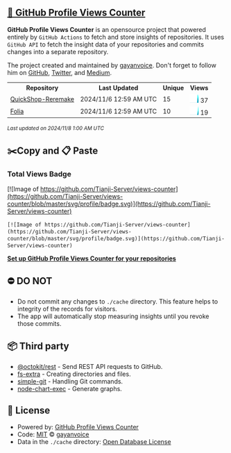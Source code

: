 ## [🚀 GitHub Profile Views Counter](https://github.com/gayanvoice/github-profile-views-counter)
**GitHub Profile Views Counter** is an opensource project that powered entirely by  `GitHub Actions` to fetch and store insights of repositories.
It uses `GitHub API` to fetch the insight data of your repositories and commits changes into a separate repository.

The project created and maintained by [gayanvoice](https://github.com/gayanvoice). Don't forget to follow him on [GitHub](https://github.com/gayanvoice), [Twitter](https://twitter.com/gayanvoice), and [Medium](https://gayanvoice.medium.com/).

<table>
	<tr>
		<th>
			Repository
		</th>
		<th>
			Last Updated
		</th>
		<th>
			Unique
		</th>
		<th>
			Views
		</th>
	</tr>
	<tr>
		<td>
			<a href="https://github.com/Tianji-Server/views-counter/tree/master/readme/475471668/year.md">
				QuickShop-Reremake
			</a>
		</td>
		<td>
			2024/11/6 12:59 AM UTC
		</td>
		<td>
			15
		</td>
		<td>
			<img alt="Response time graph" src="https://github.com/Tianji-Server/views-counter/raw/master/graph/475471668/small/year.png" height="20"> 37
		</td>
	</tr>
	<tr>
		<td>
			<a href="https://github.com/Tianji-Server/views-counter/tree/master/readme/621167926/year.md">
				Folia
			</a>
		</td>
		<td>
			2024/11/6 12:59 AM UTC
		</td>
		<td>
			10
		</td>
		<td>
			<img alt="Response time graph" src="https://github.com/Tianji-Server/views-counter/raw/master/graph/621167926/small/year.png" height="20"> 19
		</td>
	</tr>
</table>

<small><i>Last updated on 2024/11/8 1:00 AM UTC</i></small>

## ✂️Copy and 📋 Paste
### Total Views Badge
[![Image of https://github.com/Tianji-Server/views-counter](https://github.com/Tianji-Server/views-counter/blob/master/svg/profile/badge.svg)](https://github.com/Tianji-Server/views-counter)

```readme
[![Image of https://github.com/Tianji-Server/views-counter](https://github.com/Tianji-Server/views-counter/blob/master/svg/profile/badge.svg)](https://github.com/Tianji-Server/views-counter)
```
[**Set up GitHub Profile Views Counter for your repositories**](https://github.com/gayanvoice/github-profile-views-counter)
## ⛔ DO NOT
- Do not commit any changes to `./cache` directory. This feature helps to integrity of the records for visitors.
- The app will automatically stop measuring insights until you revoke those commits.
## 📦 Third party

- [@octokit/rest](https://www.npmjs.com/package/@octokit/rest) - Send REST API requests to GitHub.
- [fs-extra](https://www.npmjs.com/package/fs-extra) - Creating directories and files.
- [simple-git](https://www.npmjs.com/package/simple-git) - Handling Git commands.
- [node-chart-exec](https://www.npmjs.com/package/node-chart-exec) - Generate graphs.
## 📄 License
- Powered by: [GitHub Profile Views Counter](https://github.com/gayanvoice/github-profile-views-counter)
- Code: [MIT](./LICENSE) © [gayanvoice](https://github.com/gayanvoice)
- Data in the `./cache` directory: [Open Database License](https://opendatacommons.org/licenses/odbl/1-0/)